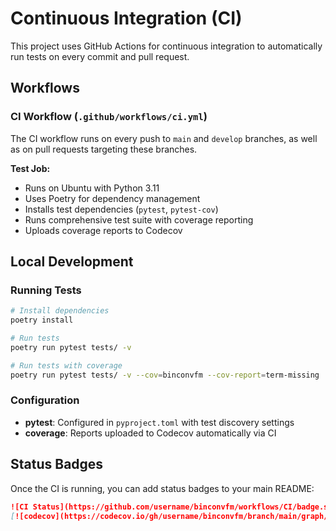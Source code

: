 # Continuous Integration (CI)

This project uses GitHub Actions for continuous integration to automatically run tests on every commit and pull request.

## Workflows

### CI Workflow (`.github/workflows/ci.yml`)

The CI workflow runs on every push to `main` and `develop` branches, as well as on pull requests targeting these branches.

**Test Job:**
- Runs on Ubuntu with Python 3.11
- Uses Poetry for dependency management
- Installs test dependencies (`pytest`, `pytest-cov`)
- Runs comprehensive test suite with coverage reporting
- Uploads coverage reports to Codecov

## Local Development

### Running Tests
```bash
# Install dependencies
poetry install

# Run tests
poetry run pytest tests/ -v

# Run tests with coverage
poetry run pytest tests/ -v --cov=binconvfm --cov-report=term-missing
```

### Configuration

- **pytest**: Configured in `pyproject.toml` with test discovery settings
- **coverage**: Reports uploaded to Codecov automatically via CI

## Status Badges

Once the CI is running, you can add status badges to your main README:

```markdown
![CI Status](https://github.com/username/binconvfm/workflows/CI/badge.svg)
[![codecov](https://codecov.io/gh/username/binconvfm/branch/main/graph/badge.svg)](https://codecov.io/gh/username/binconvfm)
```